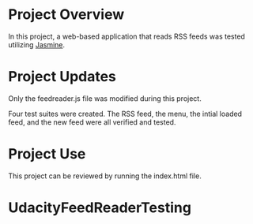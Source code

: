 # Project Overview
In this project, a web-based application that reads RSS feeds was tested utilizing [Jasmine](http://jasmine.github.io/).

# Project Updates
Only the feedreader.js file was modified during this project.

Four test suites were created. The RSS feed, the menu, the intial loaded feed, and the new feed were all verified and tested.

# Project Use
This project can be reviewed by running the index.html file.

# UdacityFeedReaderTesting
